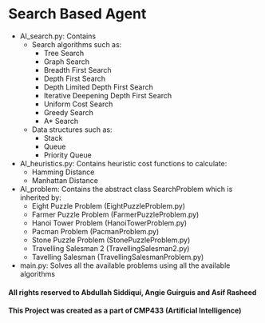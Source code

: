 # Search Based Agent 

- AI_search.py: Contains 
  - Search algorithms such as:
    - Tree Search
    - Graph Search
    - Breadth First Search
    - Depth First Search
    - Depth Limited Depth First Search
    - Iterative Deepening Depth First Search
    - Uniform Cost Search
    - Greedy Search
    - A* Search</br>
  - Data structures such as:
    - Stack
    - Queue
    - Priority Queue
- AI_heuristics.py: Contains heuristic cost functions to calculate:
  - Hamming Distance
  - Manhattan Distance
- AI_problem: Contains the abstract class SearchProblem which is inherited by:
  - Eight Puzzle Problem (EightPuzzleProblem.py)
  - Farmer Puzzle Problem (FarmerPuzzleProblem.py)
  - Hanoi Tower Problem (HanoiTowerProblem.py)
  - Pacman Problem (PacmanProblem.py)
  - Stone Puzzle Problem (StonePuzzleProblem.py)
  - Travelling Salesman 2 (TravellingSalesman2.py)
  - Tavelling Salesman (TravellingSalesmanProblem.py)
- main.py: Solves all the available problems using all the available algorithms

#### All rights reserved to Abdullah Siddiqui, Angie Guirguis and Asif Rasheed
#### This Project was created as a part of CMP433 (Artificial Intelligence)
